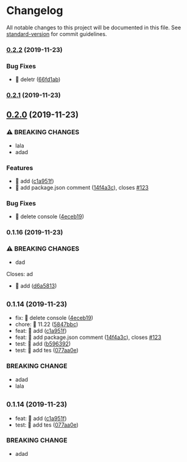 # Changelog

All notable changes to this project will be documented in this file. See [standard-version](https://github.com/conventional-changelog/standard-version) for commit guidelines.

### [0.2.2](https://github.com/hpstream/ts-axios/compare/v0.2.1...v0.2.2) (2019-11-23)


### Bug Fixes

* 🐛 deletr ([66fd1ab](https://github.com/hpstream/ts-axios/commit/66fd1abe87e718ac45f2489e3006f4928c07e18c))

### [0.2.1](https://github.com/hpstream/ts-axios/compare/v0.2.0...v0.2.1) (2019-11-23)

## [0.2.0](https://github.com/hpstream/ts-axios/compare/v0.1.14...v0.2.0) (2019-11-23)


### ⚠ BREAKING CHANGES

* lala
* adad

### Features

* 🎸 add ([c1a951f](https://github.com/hpstream/ts-axios/commit/c1a951f5a8db1a4a76e46d1c0f9f283630936f81))
* 🎸 add package.json comment ([14f4a3c](https://github.com/hpstream/ts-axios/commit/14f4a3c9d23b741ebecb89647fb9f5872d3efe44)), closes [#123](https://github.com/hpstream/ts-axios/issues/123)


### Bug Fixes

* 🐛 delete console ([4eceb19](https://github.com/hpstream/ts-axios/commit/4eceb19038fe833f1df9b4bd12743a3b4992a8c4))

### 0.1.16 (2019-11-23)


### ⚠ BREAKING CHANGES

* dad

Closes: ad

* 💍 add ([d6a5813](https://github.com/hpstream/ts-axios/commit/d6a5813d47cdf965d760890f007c62830ff08028))

## <small>0.1.14 (2019-11-23)</small>

* fix: 🐛 delete console ([4eceb19](https://github.com/hpstream/ts-axios/commit/4eceb19))
* chore: 🤖 11.22 ([5847bbc](https://github.com/hpstream/ts-axios/commit/5847bbc))
* feat: 🎸 add ([c1a951f](https://github.com/hpstream/ts-axios/commit/c1a951f))
* feat: 🎸 add package.json comment ([14f4a3c](https://github.com/hpstream/ts-axios/commit/14f4a3c)), closes [#123](https://github.com/hpstream/ts-axios/issues/123)
* test: 💍 add ([b596392](https://github.com/hpstream/ts-axios/commit/b596392))
* test: 💍 add tes ([077aa0e](https://github.com/hpstream/ts-axios/commit/077aa0e))


### BREAKING CHANGE

* adad
* lala


## <small>0.1.14 (2019-11-23)</small>

* feat: 🎸 add ([c1a951f](https://github.com/hpstream/ts-axios/commit/c1a951f))
* test: 💍 add tes ([077aa0e](https://github.com/hpstream/ts-axios/commit/077aa0e))


### BREAKING CHANGE

* adad
